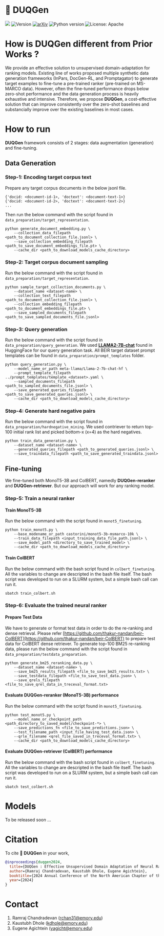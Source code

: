 # 🦆 DUQGen

![](https://img.shields.io/badge/PRs-welcome-brightgreen)
<img src="https://img.shields.io/badge/Version-1.0-lightblue.svg" alt="Version">
[![arXiv](https://img.shields.io/badge/arXiv-2311.11226-pink.svg)](...)
![Python version](https://img.shields.io/badge/lang-python-important)
![License: Apache](https://img.shields.io/badge/License-Apache2.0-yellow.svg)


# How is DUQGen different from Prior Works ?

We provide an effective solution to unsupervised domain-adaptation for ranking models. Existing line of works proposed multiple synthetic data generation frameworks (InPars, DocGen-RL, and Promptagator) to generate target examples to fine-tune a pre-trained ranker (pre-trained on MS-MARCO data). However, often the fine-tuned performance drops below zero-shot performance and the data generation process is heavily exhaustive and intensive. Therefore, we propose **DUQGen**, a cost-effective solution that can improve consistently over the zero-shot baselines and substancially improve over the existing baselines in most cases.




# How to run

**DUQGen** framework consists of 2 stages: data augmentation (generation) and fine-tuning.

## Data Generation
### Step-1: Encoding target corpus text
Prepare any target corpus documents in the below jsonl file.

```
{'docid: <document-id-1>, 'doctext': <document-text-1>}
{'docid: <document-id-2>, 'doctext': <document-text-2>}
...
```

Then run the below command with the script found in `data_preparation/target_representation`.

```
python generate_document_embedding.py \
    --collection_data_filepath <path_to_document_collection_file.jsonl> \
    --save_collection_embedding_filepath <path_to_save_document_embeddings_file.pt> \
    --cache_dir <path_to_download_models_cache_directory>
```

### Step-2: Target corpus document sampling

Run the below command with the script found in `data_preparation/target_representation`.

```
python sample_target_collection_documents.py \
    --dataset_name <dataset-name> \
    --collection_text_filepath <path_to_document_collection_file.jsonl> \
    --collection_embedding_filepath <path_to_document_embeddings_file.pt> \
    --save_sampled_documents_filepath <path_to_save_sampled_documents_file.jsonl>
```

### Step-3: Query generation

Run the below command with the script found in `data_preparation/query_generation`. We used [**LLAMA2-7B-chat**](https://huggingface.co/meta-llama/Llama-2-7b-chat-hf) found in HuggingFace for our query generation task. All BEIR target dataset prompt templates can be found in `data_preparation/prompt_templates` folder.


```
python query_generation.py \
    --model_name_or_path meta-llama/Llama-2-7b-chat-hf \
    --prompt_template_filepath ../prompt_templates/template_<dataset>.yaml \
    --sampled_documents_filepath <path_to_sampled_documents_file.jsonl> \
    --save_generated_queries_filepath <path_to_save_generated_queries.jsonl> \
    --cache_dir <path_to_download_models_cache_directory>
```

### Step-4: Generate hard negative pairs

Run the below command with the script found in `data_preparation/hardnegative_mining`. We used contriever to return top-100 initial rank list and picked bottom-x (x=4) as the hard negatives.

```
python train_data_generation.py \
    --dataset_name <dataset-name> \
    --generated_queries_filepath <path_to_generated_queries.jsonl> \
    --save_traindata_filepath <path_to_save_generated_traindata.jsonl>
```


## Fine-tuning

We fine-tuned both MonoT5-3B and ColBERT, namedly **DUQGen-reranker** and **DUQGen-retriever**. But our approach will work for any ranking model.


### Step-5: Train a neural ranker
#### Train MonoT5-3B

Run the below command with the script found in `monot5_finetuning`.

```
python train_monot5.py \
    --base_modename_or_path castorini/monot5-3b-msmarco-10k \
    --train_data_filepath <input_training_data_file_path.jsonl> \
    --save_model_path <directory_to_save_trained_model> \
    --cache_dir <path_to_download_models_cache_directory>
```


#### Train ColBERT

Run the below command with the bash script found in `colbert_finetuning`. All the variables to change are descripted in the bash file itself. The bash script was developed to run on a SLURM system, but a simple bash call can run it.

```
sbatch train_colbert.sh
```


### Step-6: Evaluate the trained neural ranker

#### Prepare Test Data

We have to generate or format test data in order to do the re-ranking and dense retrieval. Please refer [https://github.com/thakur-nandan/beir-ColBERT](https://github.com/thakur-nandan/beir-ColBERT) to prepare test data for ColBERT dense retriever. To generate top-100 BM25 re-ranking data, please run the below command with the script found in `data_preparation/testdata_preparation`.

```
python generate_bm25_reranking_data.py \
    --dataset_name <dataset-name> \
    --save_bm25_results_filepath <file_to_save_bm25_results.txt> \
    --save_testdata_filepath <file_to_save_test_data.json> \
    --save_qrels_filepath <file_to_save_qrel_data_in_treceval_format.txt>
```


#### Evaluate **DUQGen-reranker** (MonoT5-3B) performance

Run the below command with the script found in `monot5_finetuning`.

```
python test_monot5.py \
    --model_name_or_checkpoint_path <path_directory_to_saved_model/checkpoint-*> \
    --save_predictions_fn <file_to_save_predictions.json> \
    --test_filename_path <input_file_having_test_data.json> \
    --qrle_filename <qrel_file_saved_in_treceval_format.txt> \
    --cache_dir <path_to_download_models_cache_directory>
```


#### Evaluate **DUQGen-retriever** (ColBERT) performance

Run the below command with the bash script found in `colbert_finetuning`. All the variables to change are descripted in the bash file itself. The bash script was developed to run on a SLURM system, but a simple bash call can run it.

```
sbatch test_colbert.sh
```


# Models
To be released soon ...


# Citation

To cite 🦆 **DUQGen** in your work,

```bibtex
@inproceedings{duqgen2024,
  title={DUQGen : Effective Unsupervised Domain Adaptation of Neural Rankers by Diversifying Synthetic Query Generation},
  author={Ramraj Chandradevan, Kaustubh Dhole, Eugene Agichtein},
  booktitle={2024 Annual Conference of the North American Chapter of the Association for Computational Linguistics},
  year={2024}
}
```


# Contact
1. Ramraj Chandradevan (rchan31@emory.edu)
2. Kaustubh Dhole (kdhole@emory.edu)
3. Eugene Agichtein (yagicht@emory.edu)

